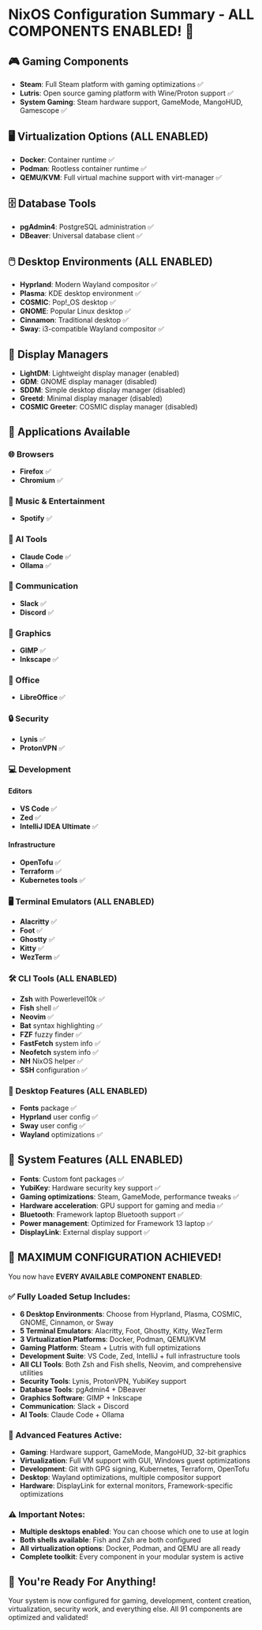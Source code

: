 # NixOS Configuration Summary - ALL COMPONENTS ENABLED! 🚀

## 🎮 Gaming Components
- **Steam**: Full Steam platform with gaming optimizations ✅
- **Lutris**: Open source gaming platform with Wine/Proton support ✅
- **System Gaming**: Steam hardware support, GameMode, MangoHUD, Gamescope ✅

## 🖥️ Virtualization Options (ALL ENABLED)
- **Docker**: Container runtime ✅
- **Podman**: Rootless container runtime ✅
- **QEMU/KVM**: Full virtual machine support with virt-manager ✅

## 🗄️ Database Tools
- **pgAdmin4**: PostgreSQL administration ✅
- **DBeaver**: Universal database client ✅

## 🖱️ Desktop Environments (ALL ENABLED)
- **Hyprland**: Modern Wayland compositor ✅
- **Plasma**: KDE desktop environment ✅
- **COSMIC**: Pop!_OS desktop ✅
- **GNOME**: Popular Linux desktop ✅
- **Cinnamon**: Traditional desktop ✅
- **Sway**: i3-compatible Wayland compositor ✅

## 🚪 Display Managers
- **LightDM**: Lightweight display manager (enabled)
- **GDM**: GNOME display manager (disabled)
- **SDDM**: Simple desktop display manager (disabled)
- **Greetd**: Minimal display manager (disabled)
- **COSMIC Greeter**: COSMIC display manager (disabled)

## 📱 Applications Available

### 🌐 Browsers
- **Firefox** ✅
- **Chromium** ✅

### 🎵 Music & Entertainment
- **Spotify** ✅

### 🤖 AI Tools
- **Claude Code** ✅
- **Ollama** ✅

### 💬 Communication
- **Slack** ✅
- **Discord** ✅

### 🎨 Graphics
- **GIMP** ✅
- **Inkscape** ✅

### 📄 Office
- **LibreOffice** ✅

### 🔒 Security
- **Lynis** ✅
- **ProtonVPN** ✅

### 💻 Development
#### Editors
- **VS Code** ✅
- **Zed** ✅
- **IntelliJ IDEA Ultimate** ✅

#### Infrastructure
- **OpenTofu** ✅
- **Terraform** ✅
- **Kubernetes tools** ✅

### 🖥️ Terminal Emulators (ALL ENABLED)
- **Alacritty** ✅
- **Foot** ✅
- **Ghostty** ✅
- **Kitty** ✅
- **WezTerm** ✅

### 🛠️ CLI Tools (ALL ENABLED)
- **Zsh** with Powerlevel10k ✅
- **Fish** shell ✅
- **Neovim** ✅
- **Bat** syntax highlighting ✅
- **FZF** fuzzy finder ✅
- **FastFetch** system info ✅
- **Neofetch** system info ✅
- **NH** NixOS helper ✅
- **SSH** configuration ✅

### 🎨 Desktop Features (ALL ENABLED)
- **Fonts** package ✅
- **Hyprland** user config ✅
- **Sway** user config ✅
- **Wayland** optimizations ✅

## 🔧 System Features (ALL ENABLED)
- **Fonts**: Custom font packages ✅
- **YubiKey**: Hardware security key support ✅
- **Gaming optimizations**: Steam, GameMode, performance tweaks ✅
- **Hardware acceleration**: GPU support for gaming and media ✅
- **Bluetooth**: Framework laptop Bluetooth support ✅
- **Power management**: Optimized for Framework 13 laptop ✅
- **DisplayLink**: External display support ✅

## 🎉 MAXIMUM CONFIGURATION ACHIEVED!

You now have **EVERY AVAILABLE COMPONENT ENABLED**:

### ✅ Fully Loaded Setup Includes:
- **6 Desktop Environments**: Choose from Hyprland, Plasma, COSMIC, GNOME, Cinnamon, or Sway
- **5 Terminal Emulators**: Alacritty, Foot, Ghostty, Kitty, WezTerm
- **3 Virtualization Platforms**: Docker, Podman, QEMU/KVM
- **Gaming Platform**: Steam + Lutris with full optimizations
- **Development Suite**: VS Code, Zed, IntelliJ + full infrastructure tools
- **All CLI Tools**: Both Zsh and Fish shells, Neovim, and comprehensive utilities
- **Security Tools**: Lynis, ProtonVPN, YubiKey support
- **Database Tools**: pgAdmin4 + DBeaver
- **Graphics Software**: GIMP + Inkscape
- **Communication**: Slack + Discord
- **AI Tools**: Claude Code + Ollama

### 🚀 Advanced Features Active:
- **Gaming**: Hardware support, GameMode, MangoHUD, 32-bit graphics
- **Virtualization**: Full VM support with GUI, Windows guest optimizations
- **Development**: Git with GPG signing, Kubernetes, Terraform, OpenTofu
- **Desktop**: Wayland optimizations, multiple compositor support
- **Hardware**: DisplayLink for external monitors, Framework-specific optimizations

### ⚠️ Important Notes:
- **Multiple desktops enabled**: You can choose which one to use at login
- **Both shells available**: Fish and Zsh are both configured
- **All virtualization options**: Docker, Podman, and QEMU are all ready
- **Complete toolkit**: Every component in your modular system is active

## 🎯 You're Ready For Anything!
Your system is now configured for gaming, development, content creation, virtualization, security work, and everything else. All 91 components are optimized and validated!